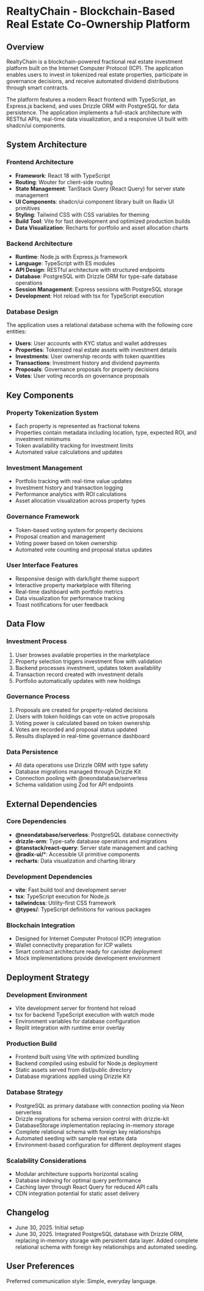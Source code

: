 # RealtyChain - Blockchain-Based Real Estate Co-Ownership Platform

## Overview

RealtyChain is a blockchain-powered fractional real estate investment platform built on the Internet Computer Protocol (ICP). The application enables users to invest in tokenized real estate properties, participate in governance decisions, and receive automated dividend distributions through smart contracts.

The platform features a modern React frontend with TypeScript, an Express.js backend, and uses Drizzle ORM with PostgreSQL for data persistence. The application implements a full-stack architecture with RESTful APIs, real-time data visualization, and a responsive UI built with shadcn/ui components.

## System Architecture

### Frontend Architecture
- **Framework**: React 18 with TypeScript
- **Routing**: Wouter for client-side routing
- **State Management**: TanStack Query (React Query) for server state management
- **UI Components**: shadcn/ui component library built on Radix UI primitives
- **Styling**: Tailwind CSS with CSS variables for theming
- **Build Tool**: Vite for fast development and optimized production builds
- **Data Visualization**: Recharts for portfolio and asset allocation charts

### Backend Architecture
- **Runtime**: Node.js with Express.js framework
- **Language**: TypeScript with ES modules
- **API Design**: RESTful architecture with structured endpoints
- **Database**: PostgreSQL with Drizzle ORM for type-safe database operations
- **Session Management**: Express sessions with PostgreSQL storage
- **Development**: Hot reload with tsx for TypeScript execution

### Database Design
The application uses a relational database schema with the following core entities:
- **Users**: User accounts with KYC status and wallet addresses
- **Properties**: Tokenized real estate assets with investment details
- **Investments**: User ownership records with token quantities
- **Transactions**: Investment history and dividend payments
- **Proposals**: Governance proposals for property decisions
- **Votes**: User voting records on governance proposals

## Key Components

### Property Tokenization System
- Each property is represented as fractional tokens
- Properties contain metadata including location, type, expected ROI, and investment minimums
- Token availability tracking for investment limits
- Automated value calculations and updates

### Investment Management
- Portfolio tracking with real-time value updates
- Investment history and transaction logging
- Performance analytics with ROI calculations
- Asset allocation visualization across property types

### Governance Framework
- Token-based voting system for property decisions
- Proposal creation and management
- Voting power based on token ownership
- Automated vote counting and proposal status updates

### User Interface Features
- Responsive design with dark/light theme support
- Interactive property marketplace with filtering
- Real-time dashboard with portfolio metrics
- Data visualization for performance tracking
- Toast notifications for user feedback

## Data Flow

### Investment Process
1. User browses available properties in the marketplace
2. Property selection triggers investment flow with validation
3. Backend processes investment, updates token availability
4. Transaction record created with investment details
5. Portfolio automatically updates with new holdings

### Governance Process
1. Proposals are created for property-related decisions
2. Users with token holdings can vote on active proposals
3. Voting power is calculated based on token ownership
4. Votes are recorded and proposal status updated
5. Results displayed in real-time governance dashboard

### Data Persistence
- All data operations use Drizzle ORM with type safety
- Database migrations managed through Drizzle Kit
- Connection pooling with @neondatabase/serverless
- Schema validation using Zod for API endpoints

## External Dependencies

### Core Dependencies
- **@neondatabase/serverless**: PostgreSQL database connectivity
- **drizzle-orm**: Type-safe database operations and migrations
- **@tanstack/react-query**: Server state management and caching
- **@radix-ui/***: Accessible UI primitive components
- **recharts**: Data visualization and charting library

### Development Dependencies
- **vite**: Fast build tool and development server
- **tsx**: TypeScript execution for Node.js
- **tailwindcss**: Utility-first CSS framework
- **@types/**: TypeScript definitions for various packages

### Blockchain Integration
- Designed for Internet Computer Protocol (ICP) integration
- Wallet connectivity preparation for ICP wallets
- Smart contract architecture ready for canister deployment
- Mock implementations provide development environment

## Deployment Strategy

### Development Environment
- Vite development server for frontend hot reload
- tsx for backend TypeScript execution with watch mode
- Environment variables for database configuration
- Replit integration with runtime error overlay

### Production Build
- Frontend built using Vite with optimized bundling
- Backend compiled using esbuild for Node.js deployment
- Static assets served from dist/public directory
- Database migrations applied using Drizzle Kit

### Database Strategy
- PostgreSQL as primary database with connection pooling via Neon serverless
- Drizzle migrations for schema version control with drizzle-kit
- DatabaseStorage implementation replacing in-memory storage
- Complete relational schema with foreign key relationships
- Automated seeding with sample real estate data
- Environment-based configuration for different deployment stages

### Scalability Considerations
- Modular architecture supports horizontal scaling
- Database indexing for optimal query performance
- Caching layer through React Query for reduced API calls
- CDN integration potential for static asset delivery

## Changelog

- June 30, 2025. Initial setup
- June 30, 2025. Integrated PostgreSQL database with Drizzle ORM, replacing in-memory storage with persistent data layer. Added complete relational schema with foreign key relationships and automated seeding.

## User Preferences

Preferred communication style: Simple, everyday language.